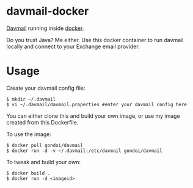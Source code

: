 davmail-docker
==============

[Davmail](http://davmail.sourceforge.net/) running inside [docker](http://docker.io).

Do you trust Java? Me either. Use this docker container to run davmail locally and connect to your Exchange email provider.

Usage
=====

Create your davmail config file:

    $ mkdir ~/.davmail
    $ vi ~/.davmail/davmail.properties #enter your davmail config here
    
You can either clone this and build your own image, or use my image created from this Dockerfile.

To use the image:

    $ docker pull gondoi/davmail
    $ docker run -d -v ~/.davmail:/etc/davmail gondoi/davmail
    
To tweak and build your own:

    $ docker build .
    $ docker run -d <imageid>
